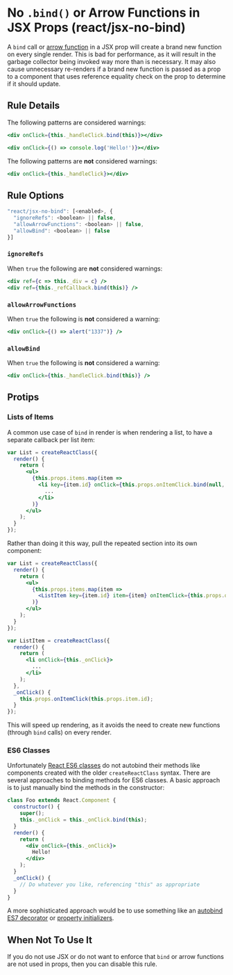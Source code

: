 # No `.bind()` or Arrow Functions in JSX Props (react/jsx-no-bind)

A `bind` call or [arrow function](https://developer.mozilla.org/en-US/docs/Web/JavaScript/Reference/Functions/Arrow_functions) in a JSX prop will create a brand new function on every single render. This is bad for performance, as it will result in the garbage collector being invoked way more than is necessary. It may also cause unnecessary re-renders if a brand new function is passed as a prop to a component that uses reference equality check on the prop to determine if it should update.

## Rule Details

The following patterns are considered warnings:

```jsx
<div onClick={this._handleClick.bind(this)}></div>
```
```jsx
<div onClick={() => console.log('Hello!')}></div>
```

The following patterns are **not** considered warnings:
```jsx
<div onClick={this._handleClick}></div>
```

## Rule Options

```js
"react/jsx-no-bind": [<enabled>, {
  "ignoreRefs": <boolean> || false,
  "allowArrowFunctions": <boolean> || false,
  "allowBind": <boolean> || false
}]
```

### `ignoreRefs`

When `true` the following are **not** considered warnings:

```jsx
<div ref={c => this._div = c} />
<div ref={this._refCallback.bind(this)} />
```

### `allowArrowFunctions`

When `true` the following is **not** considered a warning:

```jsx
<div onClick={() => alert("1337")} />
```

### `allowBind`

When `true` the following is **not** considered a warning:

```jsx
<div onClick={this._handleClick.bind(this)} />
```

## Protips

### Lists of Items

A common use case of `bind` in render is when rendering a list, to have a separate callback per list item:

```jsx
var List = createReactClass({
  render() {
    return (
      <ul>
        {this.props.items.map(item =>
          <li key={item.id} onClick={this.props.onItemClick.bind(null, item.id)}>
            ...
          </li>
        )}
      </ul>
    );
  }
});
```

Rather than doing it this way, pull the repeated section into its own component:

```jsx
var List = createReactClass({
  render() {
    return (
      <ul>
        {this.props.items.map(item =>
          <ListItem key={item.id} item={item} onItemClick={this.props.onItemClick} />
        )}
      </ul>
    );
  }
});

var ListItem = createReactClass({
  render() {
    return (
      <li onClick={this._onClick}>
        ...
      </li>
    );
  },
  _onClick() {
    this.props.onItemClick(this.props.item.id);
  }
});
```

This will speed up rendering, as it avoids the need to create new functions (through `bind` calls) on every render.

### ES6 Classes

Unfortunately [React ES6 classes](https://facebook.github.io/react/blog/2015/01/27/react-v0.13.0-beta-1.html#es6-classes) do not autobind their methods like components created with the older `createReactClass` syntax. There are several approaches to binding methods for ES6 classes. A basic approach is to just manually bind the methods in the constructor:

```jsx
class Foo extends React.Component {
  constructor() {
    super();
    this._onClick = this._onClick.bind(this);
  }
  render() {
    return (
      <div onClick={this._onClick}>
        Hello!
      </div>
    );
  }
  _onClick() {
    // Do whatever you like, referencing "this" as appropriate
  }
}
```

A more sophisticated approach would be to use something like an [autobind ES7 decorator](https://www.npmjs.com/package/core-decorators#autobind) or [property initializers](https://facebook.github.io/react/blog/2015/01/27/react-v0.13.0-beta-1.html#autobinding).

## When Not To Use It

If you do not use JSX or do not want to enforce that `bind` or arrow functions are not used in props, then you can disable this rule.
